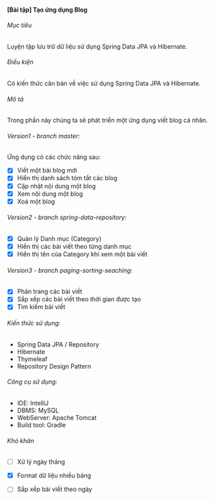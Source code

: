 #### [Bài tập] Tạo ứng dụng Blog
###### Mục tiêu
Luyện tập lưu trữ dữ liệu sử dụng Spring Data JPA và Hibernate.

###### Điều kiện  
Có kiến thức căn bản về việc sử dụng Spring Data JPA và Hibernate.

###### Mô tả  
Trong phần này chúng ta sẽ phát triển một ứng dụng viết blog cá nhân.

###### Version1 - branch master: 

Ứng dụng có các chức năng sau:

-[x] Viết một bài blog mới  
-[x] Hiển thị danh sách tóm tắt các blog  
-[x] Cập nhật nội dung một blog  
-[x] Xem nội dung một blog  
-[x] Xoá một blog  

###### Version2 - branch spring-data-repository:
-[x] Quản lý Danh mục (Category)  
-[x] Hiển thị các bài viết theo từng danh mục  
-[x] Hiển thị tên của Category khi xem một bài viết  

###### Version3 - branch paging-sorting-seaching:
-[x] Phân trang các bài viết  
-[x] Sắp xếp các bài viết theo thời gian được tạo  
-[x] Tìm kiếm bài viết  
  
###### Kiến thức sử dụng:

- Spring Data JPA / Repository
- Hibernate
- Thymeleaf
- Repository Design Pattern

###### Công cụ sử dụng:

- IDE: IntelliJ
- DBMS: MySQL
- WebServer: Apache Tomcat
- Build tool: Gradle

###### Khó khăn

-[ ] Xử lý ngày tháng  
-[x] Format dữ liệu nhiều bảng
-[ ] Sắp xếp bài viết theo ngày


